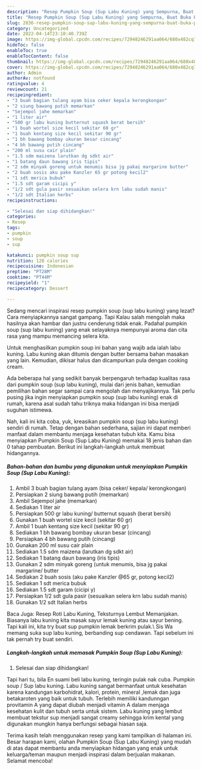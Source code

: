 ```yaml
---
description: "Resep Pumpkin Soup (Sup Labu Kuning) yang Sempurna, Buat Buka Puasa Sempurna"
title: "Resep Pumpkin Soup (Sup Labu Kuning) yang Sempurna, Buat Buka Puasa Sempurna"
slug: 2836-resep-pumpkin-soup-sup-labu-kuning-yang-sempurna-buat-buka-puasa-sempurna
category: Uncategorized
date: 2022-04-14T23:10:40.739Z
image: https://img-global.cpcdn.com/recipes/72948246291aa064/680x482cq70/pumpkin-soup-sup-labu-kuning-foto-resep-utama.jpg
hideToc: false
enableToc: true
enableTocContent: false
thumbnail: https://img-global.cpcdn.com/recipes/72948246291aa064/680x482cq70/pumpkin-soup-sup-labu-kuning-foto-resep-utama.jpg
cover: https://img-global.cpcdn.com/recipes/72948246291aa064/680x482cq70/pumpkin-soup-sup-labu-kuning-foto-resep-utama.jpg
author: Admin
authorAv: notfound
ratingvalue: 4
reviewcount: 21
recipeingredient:
- "3 buah bagian tulang ayam bisa ceker kepala kerongkongan"
- "2 siung bawang putih memarkan"
- "Sejempol jahe memarkan"
- "1 liter air"
- "500 gr labu kuning butternut squash berat bersih"
- "1 buah wortel size kecil sekitar 60 gr"
- "1 buah kentang size kecil sekitar 90 gr"
- "1 bh bawang bombay ukuran besar cincang"
- "4 bh bawang putih cincang"
- "200 ml susu cair plain"
- "1.5 sdm maizena larutkan dg sdkt air"
- "1 batang daun bawang iris tipis"
- "2 sdm minyak goreng untuk menumis bisa jg pakai margarine butter"
- "2 buah sosis aku pake Kanzler 65 gr potong kecil2"
- "1 sdt merica bubuk"
- "1.5 sdt garam cicipi y"
- "1/2 sdt gula pasir sesuaikan selera krn labu sudah manis"
- "1/2 sdt Italian herbs"
recipeinstructions:

- "Selesai dan siap dihidangkan!"
categories:
- Resep
tags:
- pumpkin
- soup
- sup

katakunci: pumpkin soup sup 
nutrition: 128 calories
recipecuisine: Indonesian
preptime: "PT28M"
cooktime: "PT44M"
recipeyield: "1"
recipecategory: Dessert

---
```



Sedang mencari inspirasi resep pumpkin soup (sup labu kuning) yang lezat? Cara menyiapkannya sangat gampang. Tapi Kalau salah mengolah maka hasilnya akan hambar dan justru cenderung tidak enak. Padahal pumpkin soup (sup labu kuning) yang enak selayaknya mempunyai aroma dan cita rasa yang mampu memancing selera kita.


Untuk menghasilkan pumpkin soup ini bahan yang wajib ada ialah labu kuning. Labu kuning akan ditumis dengan butter bersama bahan masakan yang lain. Kemudian, dikisar halus dan dicampurkan pula dengan cooking cream.

Ada beberapa hal yang sedikit banyak berpengaruh terhadap kualitas rasa dari pumpkin soup (sup labu kuning), mulai dari jenis bahan, kemudian pemilihan bahan segar sampai cara mengolah dan menyajikannya. Tak perlu pusing jika ingin menyiapkan pumpkin soup (sup labu kuning) enak di rumah, karena asal sudah tahu triknya maka hidangan ini bisa menjadi suguhan istimewa.


Nah, kali ini kita coba, yuk, kreasikan pumpkin soup (sup labu kuning) sendiri di rumah. Tetap dengan bahan sederhana, sajian ini dapat memberi manfaat dalam membantu menjaga kesehatan tubuh kita. Kamu bisa menyiapkan Pumpkin Soup (Sup Labu Kuning) memakai 18 jenis bahan dan 0 tahap pembuatan. Berikut ini langkah-langkah untuk membuat hidangannya.

<!--inarticleads1-->

##### Bahan-bahan dan bumbu yang digunakan untuk menyiapkan Pumpkin Soup (Sup Labu Kuning):

1. Ambil 3 buah bagian tulang ayam (bisa ceker/ kepala/ kerongkongan)
1. Persiapkan 2 siung bawang putih (memarkan)
1. Ambil Sejempol jahe (memarkan)
1. Sediakan 1 liter air
1. Persiapkan 500 gr labu kuning/ butternut squash (berat bersih)
1. Gunakan 1 buah wortel size kecil (sekitar 60 gr)
1. Ambil 1 buah kentang size kecil (sekitar 90 gr)
1. Sediakan 1 bh bawang bombay ukuran besar (cincang)
1. Persiapkan 4 bh bawang putih (cincang)
1. Gunakan 200 ml susu cair plain
1. Sediakan 1.5 sdm maizena (larutkan dg sdkt air)
1. Sediakan 1 batang daun bawang (iris tipis)
1. Gunakan 2 sdm minyak goreng (untuk menumis, bisa jg pakai margarine/ butter
1. Sediakan 2 buah sosis (aku pake Kanzler @65 gr, potong kecil2)
1. Sediakan 1 sdt merica bubuk
1. Sediakan 1.5 sdt garam (cicipi y)
1. Persiapkan 1/2 sdt gula pasir (sesuaikan selera krn labu sudah manis)
1. Gunakan 1/2 sdt Italian herbs


Baca Juga: Resep Roti Labu Kuning, Teksturnya Lembut Memanjakan. Biasanya labu kuning kita masak sayur lemak kuning atau sayur bening. Tapi kali ini, kita try buat sup pumpkin lemak berkrim pulak.\ Sis Wa memang suka sup labu kuning, berbanding sup cendawan. Tapi sebelum ini tak pernah try buat sendiri. 

<!--inarticleads2-->

##### Langkah-langkah untuk memasak Pumpkin Soup (Sup Labu Kuning):


1. Selesai dan siap dihidangkan!

Tapi hari tu, bila En suami beli labu kuning, teringin pulak nak cuba. Pumpkin soup / Sup labu kuning. Labu kuning sangat bermanfaat untuk kesehatan karena kandungan karbohidrat, kalori, protein, mineral ,lemak dan juga betakaroten yang baik untuk tubuh. Terlebih memiliki kandunngan provitamin A yang dapat diubah menjadi vitamin A dalam menjaga kesehatan kulit dan tubuh serta untuk sistem. Labu kuning yang lembut membuat tekstur sup menjadi sangat creamy sehingga krim kental yang digunakan mungkin hanya berfungsi sebagai hiasan saja. 

Terima kasih telah menggunakan resep yang kami tampilkan di halaman ini. Besar harapan kami, olahan Pumpkin Soup (Sup Labu Kuning) yang mudah di atas dapat membantu anda menyiapkan hidangan yang enak untuk keluarga/teman maupun menjadi inspirasi dalam berjualan makanan. Selamat mencoba!
